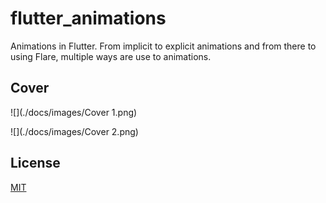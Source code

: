 # flutter_animations

Animations in Flutter. From implicit to explicit animations and from there to using Flare, multiple ways are use to animations.

## Cover

![](./docs/images/Cover 1.png)

![](./docs/images/Cover 2.png)

## License

[MIT](./LICENSE)
